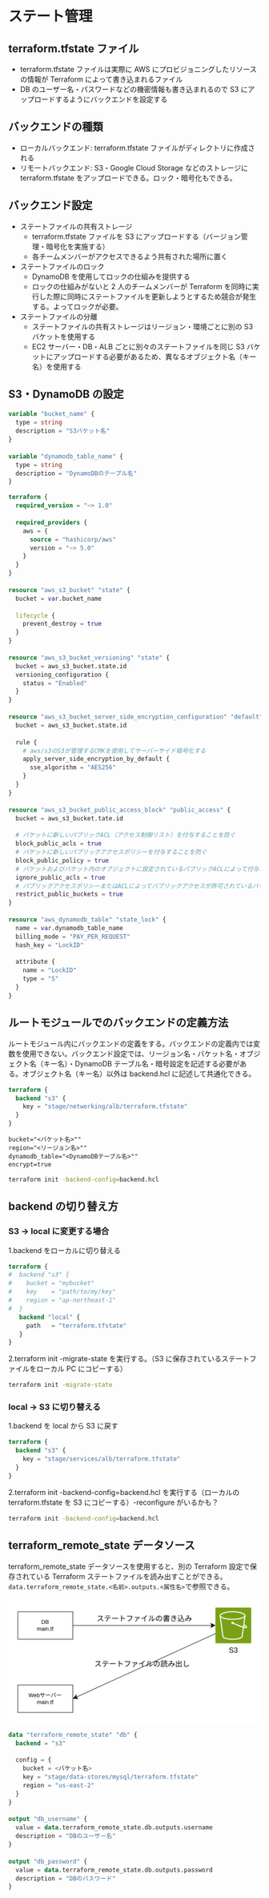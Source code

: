 # ステート管理

## terraform.tfstate ファイル

- terraform.tfstate ファイルは実際に AWS にプロビジョニングしたリソースの情報が Terraform によって書き込まれるファイル
- DB のユーザー名・パスワードなどの機密情報も書き込まれるので S3 にアップロードするようにバックエンドを設定する

## バックエンドの種類

- ローカルバックエンド: terraform.tfstate ファイルがディレクトリに作成される
- リモートバックエンド: S3・Google Cloud Storage などのストレージに terraform.tfstate をアップロードできる。ロック・暗号化もできる。

## バックエンド設定

- ステートファイルの共有ストレージ
  - terraform.tfstate ファイルを S3 にアップロードする（バージョン管理・暗号化を実施する）
  - 各チームメンバーがアクセスできるよう共有された場所に置く
- ステートファイルのロック
  - DynamoDB を使用してロックの仕組みを提供する
  - ロックの仕組みがないと 2 人のチームメンバーが Terraform を同時に実行した際に同時にステートファイルを更新しようとするため競合が発生する。よってロックが必要。
- ステートファイルの分離
  - ステートファイルの共有ストレージはリージョン・環境ごとに別の S3 バケットを使用する
  - EC2 サーバー・DB・ALB ごとに別々のステートファイルを同じ S3 バケットにアップロードする必要があるため、異なるオブジェクト名（キー名）を使用する

## S3・DynamoDB の設定

```variables.tf
variable "bucket_name" {
  type = string
  description = "S3バケット名"
}

variable "dynamodb_table_name" {
  type = string
  description = "DynamoDBのテーブル名"
}
```

```main.tf
terraform {
  required_version = "~> 1.0"

  required_providers {
    aws = {
      source = "hashicorp/aws"
      version = "~> 5.0"
    }
  }
}

resource "aws_s3_bucket" "state" {
  bucket = var.bucket_name

  lifecycle {
    prevent_destroy = true
  }
}

resource "aws_s3_bucket_versioning" "state" {
  bucket = aws_s3_bucket.state.id
  versioning_configuration {
    status = "Enabled"
  }
}

resource "aws_s3_bucket_server_side_encryption_configuration" "default" {
  bucket = aws_s3_bucket.state.id

  rule {
    # aws/s3のS3が管理するCMKを使用してサーバーサイド暗号化する
    apply_server_side_encryption_by_default {
      sse_algorithm = "AES256"
    }
  }
}

resource "aws_s3_bucket_public_access_block" "public_access" {
  bucket = aws_s3_bucket.tate.id

  # バケットに新しいパブリックACL（アクセス制御リスト）を付与することを防ぐ
  block_public_acls = true
  # バケットに新しいパブリックアクセスポリシーを付与することを防ぐ
  block_public_policy = true
  # バケットおよびバケット内のオブジェクトに設定されているパブリックACLによって付与されたアクセス権限を無視する
  ignore_public_acls = true
  # パブリックアクセスポリシーまたはACLによってパブリックアクセスが許可されているバケットに対して、そのパブリックアクセスを制限する
  restrict_public_buckets = true
}

resource "aws_dynamodb_table" "state_lock" {
  name = var.dynamodb_table_name
  billing_mode = "PAY_PER_REQUEST"
  hash_key = "LockID"

  attribute {
    name = "LockID"
    type = "S"
  }
}
```

## ルートモジュールでのバックエンドの定義方法

ルートモジュール内にバックエンドの定義をする。バックエンドの定義内では変数を使用できない。バックエンド設定では、リージョン名・バケット名・オブジェクト名（キー名）・DynamoDB テーブル名・暗号設定を記述する必要がある。オブジェクト名（キー名）以外は backend.hcl に記述して共通化できる。

```main.tf
terraform {
  backend "s3" {
    key = "stage/networking/alb/terraform.tfstate"
  }
}
```

```backend.hcl
bucket="<バケット名>""
region="<リージョン名>""
dynamodb_table="<DynamoDBテーブル名>""
encrypt=true
```

```bash
terraform init -backend-config=backend.hcl
```

## backend の切り替え方

### S3 → local に変更する場合

1.backend をローカルに切り替える

```main.tf
terraform {
#  backend "s3" {
#    bucket = "mybucket"
#    key    = "path/to/my/key"
#    region = "ap-northeast-1"
#  }
   backend "local" {
     path   = "terraform.tfstate"
   }
}
```

2.terraform init -migrate-state を実行する。（S3 に保存されているステートファイルをローカル PC にコピーする）

```bash
terraform init -migrate-state
```

### local → S3 に切り替える

1.backend を local から S3 に戻す

```main.tf
terraform {
  backend "s3" {
    key = "stage/services/alb/terraform.tfstate"
  }
}
```

2.terraform init -backend-config=backend.hcl を実行する（ローカルの terraform.tfstate を S3 にコピーする）-reconfigure がいるかも？

```bash
terraform init -backend-config=backend.hcl
```

## terraform_remote_state データソース

terraform_remote_state データソースを使用すると、別の Terraform 設定で保存されている Terraform ステートファイルを読み出すことができる。`data.terraform_remote_state.<名前>.outputs.<属性名>`で参照できる。

![リモートステートデータソース](./image/リモートステートデータソース.png)

```main.tf
data "terraform_remote_state" "db" {
  backend = "s3"

  config = {
    bucket = <バケット名>
    key = "stage/data-stores/mysql/terraform.tfstate"
    region = "us-east-2"
  }
}

output "db_username" {
  value = data.terraform_remote_state.db.outputs.username
  description = "DBのユーザー名"
}

output "db_password" {
  value = data.terraform_remote_state.db.outputs.password
  description = "DBのパスワード"
}
```
